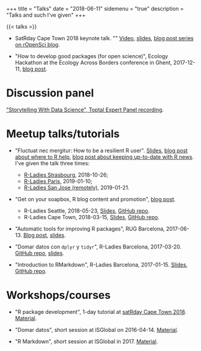 +++
title = "Talks"
date = "2018-06-11"
sidemenu = "true"
description = "Talks and such I've given"
+++

{{< talks >}}

* SatRday Cape Town 2018 keynote talk. "" [Video](), [slides](), [blog post series on rOpenSci blog]().

* "How to develop good packages (for open science)", Ecology Hackathon at the Ecology Across Borders conference in Ghent, 2017-12-11, [blog post](https://masalmon.eu/2017/12/11/goodrpackages/).

# Discussion panel

["Storytelling With Data Science", Toptal Expert Panel recording](https://www.crowdcast.io/e/storytelling-with-data-science).

# Meetup talks/tutorials

* "Fluctuat nec mergitur:
How to be a resilient R user". [Slides](https://maelle.github.io/fluctuat_nec_mergitur/#1), [blog post about where to R help](https://masalmon.eu/2018/07/22/wheretogethelp/), [blog post about keeping up-to-date with R news](https://masalmon.eu/2019/01/25/uptodate/). I've given the talk three times:
    * [R-Ladies Strasbourg](https://www.meetup.com/es/rladies-strasbourg/events/255348307/), 2018-10-26;
    * [R-Ladies Paris](https://www.meetup.com/es/rladies-paris/events/257585346/), 2019-01-10;
    * [R-Ladies San Jose (remotely)](https://www.meetup.com/rladies-san-jose/events/dbnnkpydcfbcb/), 2019-01-21.

* "Get on your soapbox, R blog content and promotion", [blog post](https://masalmon.eu/2018/07/16/soapbox/).
    * R-Ladies Seattle, 2018-05-23, [Slides](https://maelle.github.io/rladiesseattle/slides#1), [GitHub repo](https://github.com/maelle/rladiesseattle).
    * R-Ladies Cape Town, 2018-03-15, [Slides](https://maelle.github.io/rladiesct/slides#1), [GitHub repo](https://github.com/maelle/rladiesct).

* "Automatic tools for improving R packages", RUG Barcelona, 2017-06-13. [Blog post](/2017/06/17/automatictools/), [slides](http://rpubs.com/masalmon/282469).

* "Domar datos con `dplyr` y `tidyr`", R-Ladies Barcelona, 2017-03-20. [GitHub repo](https://github.com/rladies/bcn_20170320_introtodplyrtidyr), [slides](https://rladies.github.io/bcn_20170320_introtodplyrtidyr/template.html).

* "Introduction to RMarkdown", R-Ladies Barcelona, 2017-01-15. [Slides](https://rladies.github.io/barcelona_20170116_rmarkdown/rmd_tutorial#/), [GitHub repo](https://github.com/rladies/barcelona_20170116_rmarkdown).

# Workshops/courses

* "R package development", 1-day tutorial at [satRday Cape Town 2018](https://capetown2018.satrdays.org/). [Material](https://github.com/maelle/satrday_package_workshop).

* "Domar datos", short session at ISGlobal on 2016-04-14. [Material](https://github.com/maelle/domar_datos).

* "R Markdown", short session at ISGlobal in 2017. [Material](https://github.com/maelle/rmd_course_isglobal).
